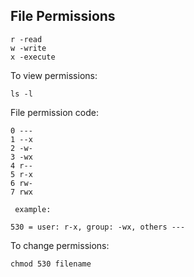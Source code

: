 ## File Permissions
```
r -read
w -write
x -execute
```
To view permissions:
```
ls -l
```
File permission code:
```
0 ---
1 --x
2 -w-
3 -wx
4 r--
5 r-x
6 rw-
7 rwx
 
 example:
 
530 = user: r-x, group: -wx, others ---
```
To change permissions:
```
chmod 530 filename
```
